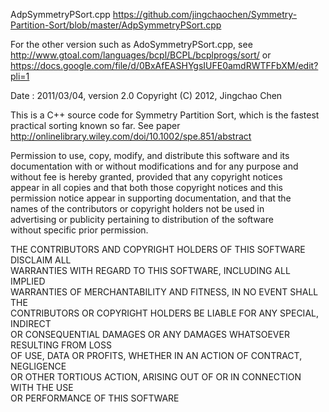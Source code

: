 AdpSymmetryPSort.cpp
https://github.com/jingchaochen/Symmetry-Partition-Sort/blob/master/AdpSymmetryPSort.cpp

For the other version such as AdoSymmetryPSort.cpp, see http://www.gtoal.com/languages/bcpl/BCPL/bcplprogs/sort/
or
https://docs.google.com/file/d/0BxAfEASHYgsIUFE0amdRWTFFbXM/edit?pli=1

Date : 2011/03/04, version 2.0
Copyright (C) 2012, Jingchao Chen                                      
  
This is a C++ source code for Symmetry Partition Sort, which is the fastest practical sorting known so far. 
See paper http://onlinelibrary.wiley.com/doi/10.1002/spe.851/abstract


 Permission to use, copy, modify, and distribute this software and its    
 documentation with or without modifications and for any purpose and      
 without fee is hereby granted, provided that any copyright notices       
 appear in all copies and that both those copyright notices and this      
 permission notice appear in supporting documentation, and that the       
 names of the contributors or copyright holders not be used in            
 advertising or publicity pertaining to distribution of the software      
 without specific prior permission.                                       
                                                                          
 THE CONTRIBUTORS AND COPYRIGHT HOLDERS OF THIS SOFTWARE DISCLAIM ALL     
 WARRANTIES WITH REGARD TO THIS SOFTWARE, INCLUDING ALL IMPLIED           
 WARRANTIES OF MERCHANTABILITY AND FITNESS, IN NO EVENT SHALL THE         
 CONTRIBUTORS OR COPYRIGHT HOLDERS BE LIABLE FOR ANY SPECIAL, INDIRECT    
 OR CONSEQUENTIAL DAMAGES OR ANY DAMAGES WHATSOEVER RESULTING FROM LOSS   
 OF USE, DATA OR PROFITS, WHETHER IN AN ACTION OF CONTRACT, NEGLIGENCE    
 OR OTHER TORTIOUS ACTION, ARISING OUT OF OR IN CONNECTION WITH THE USE   
 OR PERFORMANCE OF THIS SOFTWARE                                          

